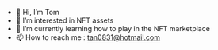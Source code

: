 - 👋 Hi, I’m Tom
- 👀 I’m interested in NFT assets
- 🌱 I’m currently learning how to play in the NFT marketplace
- 📫 How to reach me : tan0831@hotmail.com

<!---
brento168/brento168 is a ✨ special ✨ repository because its `README.md` (this file) appears on your GitHub profile.
You can click the Preview link to take a look at your changes.
--->
